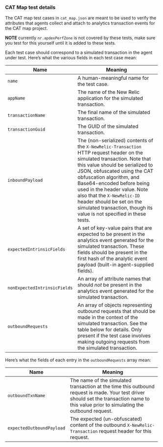 ### CAT Map test details

The CAT map test cases in `cat_map.json` are meant to be used to verify the attributes that agents collect and attach to analytics transaction events for the CAT map project.

**NOTE** currently `nr.apdexPerfZone` is not covered by these tests, make sure you test for this yourself until it is added to these tests.

Each test case should correspond to a simulated transaction in the agent under test. Here’s what the various fields in each test case mean:

<table style="width:99%;"><colgroup><col style="width: 6%" /><col style="width: 93%" /></colgroup><thead><tr class="header"><th>Name</th><th>Meaning</th></tr></thead><tbody><tr class="odd"><td><code>name</code></td><td>A human-meaningful name for the test case.</td></tr><tr class="even"><td><code>appName</code></td><td>The name of the New Relic application for the simulated transaction.</td></tr><tr class="odd"><td><code>transactionName</code></td><td>The final name of the simulated transaction.</td></tr><tr class="even"><td><code>transactionGuid</code></td><td>The GUID of the simulated transaction.</td></tr><tr class="odd"><td><code>inboundPayload</code></td><td>The (non-serialized) contents of the <code>X-NewRelic-Transaction</code> HTTP request header on the simulated transaction. Note that this value should be serialized to JSON, obfuscated using the CAT obfuscation algorithm, and Base64-encoded before being used in the header value. Note also that the <code>X-NewRelic-ID</code> header should be set on the simulated transaction, though its value is not specified in these tests.</td></tr><tr class="even"><td><code>expectedIntrinsicFields</code></td><td>A set of key-value pairs that are expected to be present in the analytics event generated for the simulated transaction. These fields should be present in the first hash of the analytic event payload (built-in agent-supplied fields).</td></tr><tr class="odd"><td><code>nonExpectedIntrinsicFields</code></td><td>An array of attribute names that should <em>not</em> be present in the analytics event generated for the simulated transaction.</td></tr><tr class="even"><td><code>outboundRequests</code></td><td>An array of objects representing outbound requests that should be made in the context of the simulated transaction. See the table below for details. Only present if the test case involves making outgoing requests from the simulated transaction.</td></tr></tbody></table>

Here’s what the fields of each entry in the `outboundRequests` array mean:

<table style="width:99%;"><colgroup><col style="width: 11%" /><col style="width: 88%" /></colgroup><thead><tr class="header"><th>Name</th><th>Meaning</th></tr></thead><tbody><tr class="odd"><td><code>outboundTxnName</code></td><td>The name of the simulated transaction at the time this outbound request is made. Your test driver should set the transaction name to this value prior to simulating the outbound request.</td></tr><tr class="even"><td><code>expectedOutboundPayload</code></td><td>The expected (un-obfuscated) content of the outbound <code>X-NewRelic-Transaction</code> request header for this request.</td></tr></tbody></table>
